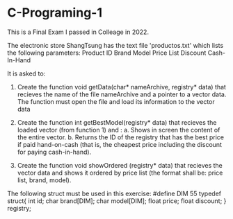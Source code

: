 # C-Programing-1
This is a Final Exam I passed in Colleage in 2022.

The electronic store ShangTsung has the text file 'productos.txt' which lists the following parameters:
Product ID 
Brand
Model
Price List
Discount Cash-In-Hand

It is asked to:

1) Create the function void getData(char* nameArchive, registry* data) that recieves the name of the file 
nameArchive and a pointer to a vector data. The function must open the file and load its information to the vector data

2) Create the function int getBestModel(registry* data) that recieves the loaded vector (from function 1) and   :
    a. Shows in screen the content of the entire vector.
    b. Returns the ID of the registry that has the best price if paid hand-on-cash (that is, the cheapest price
including the discount for paying cash-in-hand).

3) Create the function void showOrdered (registry* data) that recieves the vector data and 
shows it ordered by price list (the format shall be: price list, brand, model).

The following struct must be used in this exercise:
#define DIM 55
typedef struct{
 int id;
 char brand[DIM];
 char model[DIM];
 float price;
 float discount;
} registry;
